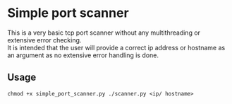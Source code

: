 # Simple port scanner

This is a very basic tcp port scanner without any multithreading or extensive error checking. <br>
It is intended that the user will provide a correct ip address or hostname as an argument as no extensive error handling is done. <br>

## Usage
``
chmod +x simple_port_scanner.py
./scanner.py <ip/ hostname>
``
